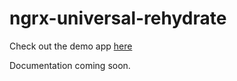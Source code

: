 # ngrx-universal-rehydrate

Check out the demo app [here](https://github.com/trellisorg/platform/tree/master/apps/ngrx-universal-rehydrate-demo)

Documentation coming soon.
